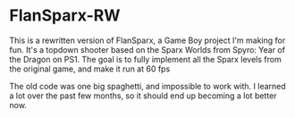 # FlanSparx-RW
This is a rewritten version of FlanSparx, a Game Boy project I'm making for fun.
It's a topdown shooter based on the Sparx Worlds from Spyro: Year of the Dragon on PS1.
The goal is to fully implement all the Sparx levels from the original game, and make it run at 60 fps

The old code was one big spaghetti, and impossible to work with. I learned a lot over the past few months, so it should end up becoming a lot better now.

